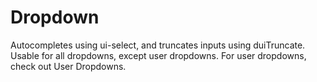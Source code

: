 # Dropdown

Autocompletes using ui-select, and truncates inputs using duiTruncate. Usable for all dropdowns, except user dropdowns. For user dropdowns, check out User Dropdowns.